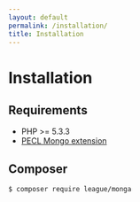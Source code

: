 ```yaml
---
layout: default
permalink: /installation/
title: Installation
---
```


Installation
============

Requirements
------------

* PHP >= 5.3.3
* [PECL Mongo extension](http://pecl.php.net/package/mongo)

Composer
--------

```
$ composer require league/monga
```
